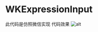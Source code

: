 # WKExpressionInput
此代码是仿照微信实现
代码效果
![alt](http://www.wukongcoo1.com/content/images/2016/04/----3.gif)
